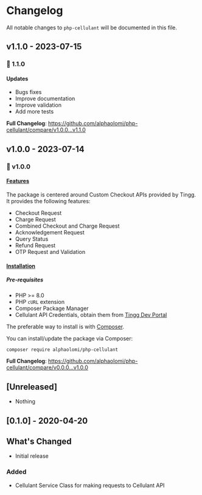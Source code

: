 # Changelog

All notable changes to `php-cellulant` will be documented in this file.

## v1.1.0 - 2023-07-15

### 🎉  1.1.0

#### Updates

- Bugs fixes
- Improve documentation
- Improve validation
- Add more tests

**Full Changelog**: https://github.com/alphaolomi/php-cellulant/compare/v1.0.0...v1.1.0

## v1.0.0 - 2023-07-14

### 🎉  v1.0.0

#### [Features](https://alphaolomi.github.io/php-cellulant/#features)

The package is centered around Custom Checkout APIs provided by Tingg. It provides the following features:

- Checkout Request
- Charge Request
- Combined Checkout and Charge Request
- Acknowledgement Request
- Query Status
- Refund Request
- OTP Request and Validation

#### [Installation](https://alphaolomi.github.io/php-cellulant/#installation)

##### Pre-requisites

- PHP >= 8.0
- PHP `cURL` extension
- Composer Package Manager
- Cellulant API Credentials, obtain them from [Tingg Dev Portal](https://dev-portal.tingg.africa/)

The preferable way to install is with [Composer](https://getcomposer.org/).

You can install/update the package via Composer:

```bash
composer require alphaolomi/php-cellulant


```
**Full Changelog**: https://github.com/alphaolomi/php-cellulant/compare/v0.0.0...v1.0.0

## [Unreleased]

- Nothing

## [0.1.0] - 2020-04-20

## What's Changed

- Initial release

### Added

- Cellulant Service Class for making requests to Cellulant API
